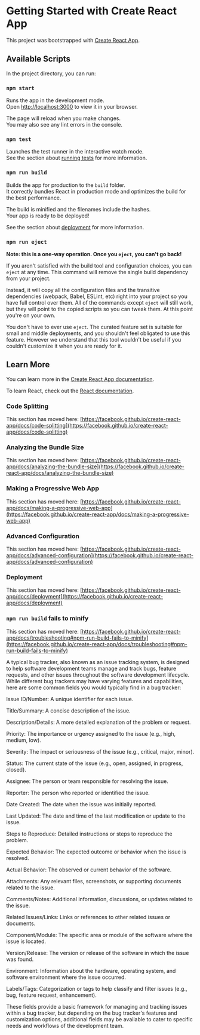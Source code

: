 # Getting Started with Create React App

This project was bootstrapped with [Create React App](https://github.com/facebook/create-react-app).

## Available Scripts

In the project directory, you can run:

### `npm start`

Runs the app in the development mode.\
Open [http://localhost:3000](http://localhost:3000) to view it in your browser.

The page will reload when you make changes.\
You may also see any lint errors in the console.

### `npm test`

Launches the test runner in the interactive watch mode.\
See the section about [running tests](https://facebook.github.io/create-react-app/docs/running-tests) for more information.

### `npm run build`

Builds the app for production to the `build` folder.\
It correctly bundles React in production mode and optimizes the build for the best performance.

The build is minified and the filenames include the hashes.\
Your app is ready to be deployed!

See the section about [deployment](https://facebook.github.io/create-react-app/docs/deployment) for more information.

### `npm run eject`

**Note: this is a one-way operation. Once you `eject`, you can't go back!**

If you aren't satisfied with the build tool and configuration choices, you can `eject` at any time. This command will remove the single build dependency from your project.

Instead, it will copy all the configuration files and the transitive dependencies (webpack, Babel, ESLint, etc) right into your project so you have full control over them. All of the commands except `eject` will still work, but they will point to the copied scripts so you can tweak them. At this point you're on your own.

You don't have to ever use `eject`. The curated feature set is suitable for small and middle deployments, and you shouldn't feel obligated to use this feature. However we understand that this tool wouldn't be useful if you couldn't customize it when you are ready for it.

## Learn More

You can learn more in the [Create React App documentation](https://facebook.github.io/create-react-app/docs/getting-started).

To learn React, check out the [React documentation](https://reactjs.org/).

### Code Splitting

This section has moved here: [https://facebook.github.io/create-react-app/docs/code-splitting](https://facebook.github.io/create-react-app/docs/code-splitting)

### Analyzing the Bundle Size

This section has moved here: [https://facebook.github.io/create-react-app/docs/analyzing-the-bundle-size](https://facebook.github.io/create-react-app/docs/analyzing-the-bundle-size)

### Making a Progressive Web App

This section has moved here: [https://facebook.github.io/create-react-app/docs/making-a-progressive-web-app](https://facebook.github.io/create-react-app/docs/making-a-progressive-web-app)

### Advanced Configuration

This section has moved here: [https://facebook.github.io/create-react-app/docs/advanced-configuration](https://facebook.github.io/create-react-app/docs/advanced-configuration)

### Deployment

This section has moved here: [https://facebook.github.io/create-react-app/docs/deployment](https://facebook.github.io/create-react-app/docs/deployment)

### `npm run build` fails to minify

This section has moved here: [https://facebook.github.io/create-react-app/docs/troubleshooting#npm-run-build-fails-to-minify](https://facebook.github.io/create-react-app/docs/troubleshooting#npm-run-build-fails-to-minify)



A typical bug tracker, also known as an issue tracking system, is designed to help software development teams manage and track bugs, feature requests, and other issues throughout the software development lifecycle. While different bug trackers may have varying features and capabilities, here are some common fields you would typically find in a bug tracker:

Issue ID/Number: A unique identifier for each issue.

Title/Summary: A concise description of the issue.

Description/Details: A more detailed explanation of the problem or request.

Priority: The importance or urgency assigned to the issue (e.g., high, medium, low).

Severity: The impact or seriousness of the issue (e.g., critical, major, minor).

Status: The current state of the issue (e.g., open, assigned, in progress, closed).

Assignee: The person or team responsible for resolving the issue.

Reporter: The person who reported or identified the issue.

Date Created: The date when the issue was initially reported.

Last Updated: The date and time of the last modification or update to the issue.

Steps to Reproduce: Detailed instructions or steps to reproduce the problem.

Expected Behavior: The expected outcome or behavior when the issue is resolved.

Actual Behavior: The observed or current behavior of the software.

Attachments: Any relevant files, screenshots, or supporting documents related to the issue.

Comments/Notes: Additional information, discussions, or updates related to the issue.

Related Issues/Links: Links or references to other related issues or documents.

Component/Module: The specific area or module of the software where the issue is located.

Version/Release: The version or release of the software in which the issue was found.

Environment: Information about the hardware, operating system, and software environment where the issue occurred.

Labels/Tags: Categorization or tags to help classify and filter issues (e.g., bug, feature request, enhancement).


These fields provide a basic framework for managing and tracking issues within a bug tracker, but depending on the bug tracker's features and customization options, additional fields may be available to cater to specific needs and workflows of the development team.
